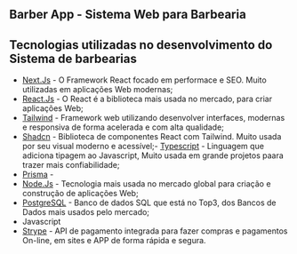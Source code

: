 ## Barber App - Sistema Web para Barbearia

## Tecnologias utilizadas no desenvolvimento do Sistema de barbearias

- [Next.Js](https://nextjs.org/) - O Framework React focado em performace e SEO. Muito utilizadas em aplicações Web modernas;
- [React.Js](https://react.dev/) - O React é a biblioteca mais usada no mercado, para criar aplicações Web;
- [Tailwind](https://tailwindcss.com/) - Framework web utilizando desenvolver interfaces, modernas e responsiva de forma acelerada e com alta qualidade;
- [Shadcn](https://ui.shadcn.com/) - Biblioteca de componentes React com Tailwind. Muito usada por seu visual moderno e acessível;- [Typescript](https://www.typescriptlang.org/) - Linguagem que adiciona tipagem ao Javascript, Muito usada em grande projetos paara trazer mais confiabilidade;
- [Prisma](https://www.prisma.io/) -
- [Node.Js](https://nodejs.org/pt) - Tecnologia mais usada no mercado global para criação e construção de aplicações Web;
- [PostgreSQL](https://www.postgresql.org/) - Banco de dados SQL que está no Top3, dos Bancos de Dados mais usados pelo mercado;
- Javascript
- [Strype](https://stripe.com/br) - API de pagamento integrada para fazer compras e pagamentos On-line, em sites e APP de forma rápida e segura.
